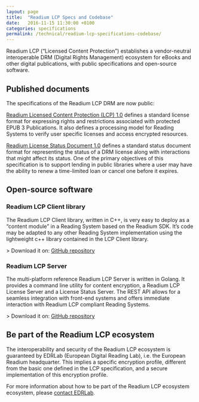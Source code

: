 ```yaml
---
layout: page
title:  "Readium LCP Specs and Codebase"
date:   2016-11-15 11:30:00 +0100
categories: specifications
permalink: /technical/readium-lcp-specifications-codebase/
---
```


Readium LCP (“Licensed Content Protection”) establishes a vendor-neutral interoperable DRM (Digital Rights Management) ecosystem for eBooks and other digital publications, with public specifications and open-source software. 

## Published documents

The specifications of the Readium LCP DRM are now public:

[Readium Licensed Content Protection (LCP) 1.0](/technical/readium-lcp-specification/) defines a standard license format for expressing rights and restrictions associated with protected EPUB 3 Publications. It also defines a processing model for Reading Systems to verify user specific licenses and access encrypted resources.

[Readium License Status Document 1.0](/technical/readium-lsd-specification/) defines a standard status document format for representing the status of a DRM license along with interactions that might affect its status. One of the primary objectives of this specification is to support lending in public libraries where a user may have the ability to renew a time-limited loan or cancel one before it expires.

## Open-source software

### Readium LCP Client library 

The Readium LCP Client library, written in C++, is very easy to deploy as a “content module” in a Reading System based on the Readium SDK. It’s code may be adapted to any other Reading System implementation using the lightweight c++ library contained in the LCP Client library.

&gt; Download it on: [GitHub repository](https://github.com/readium/readium-lcp-client)

### Readium LCP Server 

The multi-platform reference Readium LCP Server is written in Golang. It provides a command line utility for content encryption, a Readium LCP License Server and a License Status Server. The REST API allows for a seamless integration with front-end systems and offers immediate interaction with Readium LCP compliant Reading Systems.  

&gt; Download it on: [GitHub repository](https://github.com/readium/readium-lcp-server)

## Be part of the Readium LCP ecosystem
The interoperability and security of the Readium LCP ecosystem is guaranteed by EDRLab (European Digital Reading Lab), i.e. the European Readium headquarter. This implies a specific encryption profile, different from the basic one defined in the LCP specification, and a secure implementation of this encryption profile. 

For more information about how to be part of the Readium LCP ecosystem ecosystem, please [contact EDRLab](https://edrlab.org/edrlab/contact).

 

